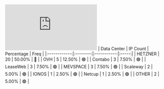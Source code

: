 ![Diagramm](https://github.com/obajay/StateSync-snapshots/blob/main/Projects/AndromedaProtocol/1/README.md)
| Data Center | IP Count | Percentage | Freq |
|:------------:|:--------:|:-----------:|:-----:|
| HETZNER | 20 | 50.00% | 🔴 |
| OVH | 5 | 12.50% | 🟢 |
| Contabo | 3 | 7.50% | 🟢 |
| LeaseWeb | 3 | 7.50% | 🟢 |
| MEVSPACE | 3 | 7.50% | 🟢 |
| Scaleway | 2 | 5.00% | 🟢 |
| IONOS | 1 | 2.50% | 🟢 |
| Netcup | 1 | 2.50% | 🟢 |
| OTHER | 2 | 5.00% | 🟢 |